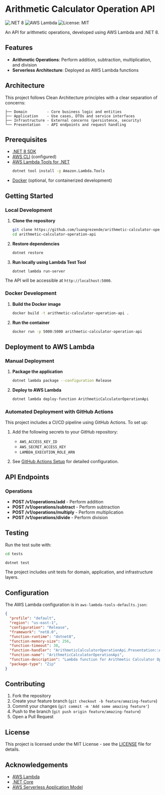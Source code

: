 # Arithmetic Calculator Operation API

![.NET 8](https://img.shields.io/badge/.NET-8.0-512BD4)
![AWS Lambda](https://img.shields.io/badge/AWS-Lambda-FF9900)
![License: MIT](https://img.shields.io/badge/License-MIT-yellow.svg)

An API for arithmetic operations, developed using AWS Lambda and .NET 8.

## Features

- **Arithmetic Operations**: Perform addition, subtraction, multiplication, and division
- **Serverless Architecture**: Deployed as AWS Lambda functions

## Architecture

This project follows Clean Architecture principles with a clear separation of concerns:

```
├── Domain         - Core business logic and entities
├── Application    - Use cases, DTOs and service interfaces
├── Infrastructure - External concerns (persistence, security)
└── Presentation   - API endpoints and request handling
```

## Prerequisites

- [.NET 8 SDK](https://dotnet.microsoft.com/download/dotnet/8.0)
- [AWS CLI](https://docs.aws.amazon.com/cli/latest/userguide/getting-started-install.html) (configured)
- [AWS Lambda Tools for .NET](https://github.com/aws/aws-extensions-for-dotnet-cli#aws-lambda-amazonlambdatools)
  ```bash
  dotnet tool install -g Amazon.Lambda.Tools
  ```
- [Docker](https://www.docker.com/products/docker-desktop) (optional, for containerized development)

## Getting Started

### Local Development

1. **Clone the repository**
   ```bash
   git clone https://github.com/luangrezende/arithmetic-calculator-operation-api.git
   cd arithmetic-calculator-operation-api
   ```

2. **Restore dependencies**
   ```bash
   dotnet restore
   ```

3. **Run locally using Lambda Test Tool**
   ```bash
   dotnet lambda run-server
   ```

The API will be accessible at `http://localhost:5000`.

### Docker Development

1. **Build the Docker image**
   ```bash
   docker build -t arithmetic-calculator-operation-api .
   ```

2. **Run the container**
   ```bash
   docker run -p 5000:5000 arithmetic-calculator-operation-api
   ```

## Deployment to AWS Lambda

### Manual Deployment

1. **Package the application**
   ```bash
   dotnet lambda package --configuration Release
   ```

2. **Deploy to AWS Lambda**
   ```bash
   dotnet lambda deploy-function ArithmeticCalculatorOperationApi
   ```

### Automated Deployment with GitHub Actions

This project includes a CI/CD pipeline using GitHub Actions. To set up:

1. Add the following secrets to your GitHub repository:
   - `AWS_ACCESS_KEY_ID`
   - `AWS_SECRET_ACCESS_KEY`
   - `LAMBDA_EXECUTION_ROLE_ARN`

2. See [GitHub Actions Setup](docs/github-actions-setup.md) for detailed configuration.

## API Endpoints

### Operations

- **POST /v1/operations/add** - Perform addition
- **POST /v1/operations/subtract** - Perform subtraction
- **POST /v1/operations/multiply** - Perform multiplication
- **POST /v1/operations/divide** - Perform division

## Testing

Run the test suite with:
```bash
cd tests
```
```bash
dotnet test
```

The project includes unit tests for domain, application, and infrastructure layers.

## Configuration

The AWS Lambda configuration is in `aws-lambda-tools-defaults.json`:
```json
{
  "profile": "default",
  "region": "us-east-1",
  "configuration": "Release",
  "framework": "net8.0",
  "function-runtime": "dotnet8",
  "function-memory-size": 256,
  "function-timeout": 30,
  "function-handler": "ArithmeticCalculatorOperationApi.Presentation::ArithmeticCalculatorOperationApi.Presentation.Function::FunctionHandler",
  "function-name": "ArithmeticCalculatorOperationApi",
  "function-description": "Lambda function for Arithmetic Calculator Operation API",
  "package-type": "Zip"
}
```

## Contributing

1. Fork the repository
2. Create your feature branch (`git checkout -b feature/amazing-feature`)
3. Commit your changes (`git commit -m 'Add some amazing feature'`)
4. Push to the branch (`git push origin feature/amazing-feature`)
5. Open a Pull Request

## License

This project is licensed under the MIT License - see the [LICENSE](LICENSE) file for details.

## Acknowledgements

- [AWS Lambda](https://aws.amazon.com/lambda/)
- [.NET Core](https://dotnet.microsoft.com/)
- [AWS Serverless Application Model](https://aws.amazon.com/serverless/sam/)
